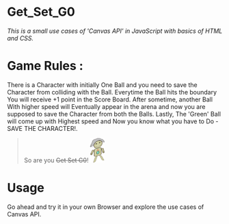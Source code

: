 # Get_Set_G0

_This is a small use cases of 'Canvas API' in JavaScript with basics of HTML and CSS._ 

# Game Rules :

There is a Character with initially One Ball and you need to save the Character from colliding with the Ball.
Everytime the Ball hits the boundary You will receive +1 point in the Score Board. After sometime, another Ball
With higher speed will Eventually appear in the arena and now you are supposed to save the Character from both the Balls.
Lastly, The 'Green' Ball will come up with Highest speed and Now you know what you have to Do - SAVE THE CHARACTER!.

>So are you ~~Get Set G0~~!   ![character](https://github.com/singhdks23/Get_Set_G0/blob/master/char1.png)


# Usage

Go ahead and try it in your own Browser and explore the use cases of Canvas API.

 

